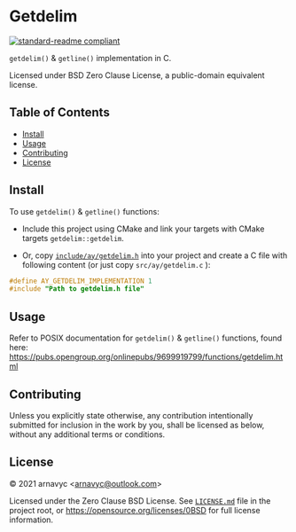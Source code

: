 <!--
Copyright 2021 arnavyc <arnavyc@outlook.com>
SPDX-License-Identifier: 0BSD
-->

# Getdelim

[![standard-readme compliant](https://img.shields.io/badge/readme%20style-standard-brightgreen.svg?style=flat-square)](https://github.com/RichardLitt/standard-readme)

`getdelim()` & `getline()` implementation in C.

Licensed under BSD Zero Clause License, a public-domain equivalent license.

## Table of Contents

- [Install](#install)
- [Usage](#usage)
- [Contributing](#contributing)
- [License](#license)

## Install

To use `getdelim()` & `getline()` functions:

- Include this project using CMake and link your targets with CMake targets
  `getdelim::getdelim`.

- Or, copy [`include/ay/getdelim.h`](include/ay/getdelim.h) into your project
  and create a C file with following content (or just copy `src/ay/getdelim.c`
  ):

```c
#define AY_GETDELIM_IMPLEMENTATION 1
#include "Path to getdelim.h file"
```

## Usage

Refer to POSIX documentation for `getdelim()` & `getline()` functions, found
here: https://pubs.opengroup.org/onlinepubs/9699919799/functions/getdelim.html

## Contributing

Unless you explicitly state otherwise, any contribution intentionally submitted
for inclusion in the work by you, shall be licensed as below, without any
additional terms or conditions.

## License

&copy; 2021 arnavyc \<arnavyc@outlook.com\>

Licensed under the Zero Clause BSD License. See [`LICENSE.md`](LICENSE.md)
file in the project root, or https://opensource.org/licenses/0BSD for full
license information.
